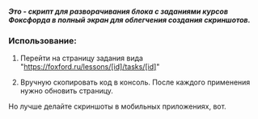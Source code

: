 #### *Это - скрипт для разворачивания блока с заданиями курсов Фоксфорда в полный экран для облегчения создания скриншотов.*

### Использование:

1) Перейти на страницу задания вида "https://foxford.ru/lessons/[id]/tasks/[id]"

2) Вручную скопировать код в консоль.
После каждого применения нужно обновить страницу.

Но лучше делайте скриншоты в мобильных приложениях, вот.
